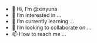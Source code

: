 - 👋 Hi, I’m @xinyuna
- 👀 I’m interested in ...
- 🌱 I’m currently learning ...
- 💞️ I’m looking to collaborate on ...
- 📫 How to reach me ...

<!---
xinyuna/xinyuna is a ✨ special ✨ repository because its `README.md` (this file) appears on your GitHub profile.
You can click the Preview link to take a look at your changes.
--->
